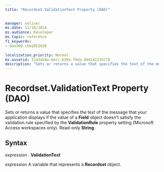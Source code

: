 ```yaml
---
title: "Recordset.ValidationText Property (DAO)"
 
 
manager: soliver
ms.date: 11/16/2014
ms.audience: Developer
ms.topic: reference
f1_keywords:
- dao360.chm1052928
  
localization_priority: Normal
ms.assetid: 32a5ab9a-becc-b39a-f6da-d44142235c78
description: "Sets or returns a value that specifies the text of the message that your application displays if the value of a Field object doesn't satisfy the validation rule specified by the ValidationRule property setting (Microsoft Access workspaces only). Read-only String ."
---
```


# Recordset.ValidationText Property (DAO)

Sets or returns a value that specifies the text of the message that your application displays if the value of a **Field** object doesn't satisfy the validation rule specified by the **ValidationRule** property setting (Microsoft Access workspaces only). Read-only **String**. 
  
## Syntax

 *expression*  . **ValidationText**
  
 *expression*  A variable that represents a **Recordset** object. 
  

